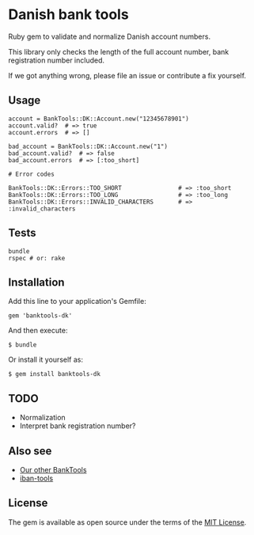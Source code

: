 # Danish bank tools

Ruby gem to validate and normalize Danish account numbers.

This library only checks the length of the full account number, bank registration number included.

If we got anything wrong, please file an issue or contribute a fix yourself.

## Usage

    account = BankTools::DK::Account.new("12345678901")
    account.valid?  # => true
    account.errors  # => []

    bad_account = BankTools::DK::Account.new("1")
    bad_account.valid?  # => false
    bad_account.errors  # => [:too_short]

    # Error codes

    BankTools::DK::Errors::TOO_SHORT                # => :too_short
    BankTools::DK::Errors::TOO_LONG                 # => :too_long
    BankTools::DK::Errors::INVALID_CHARACTERS       # => :invalid_characters

## Tests

    bundle
    rspec # or: rake


## Installation

Add this line to your application's Gemfile:

    gem 'banktools-dk'

And then execute:

    $ bundle

Or install it yourself as:

    $ gem install banktools-dk

## TODO

* Normalization
* Interpret bank registration number?

## Also see

* [Our other BankTools](https://github.com/barsoom?query=banktools)
* [iban-tools](https://github.com/iulianu/iban-tools)

## License

The gem is available as open source under the terms of the [MIT License](http://opensource.org/licenses/MIT).
